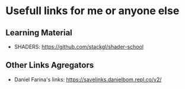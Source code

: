 # Usefull links for me or anyone else

## Learning Material
* SHADERS: https://github.com/stackgl/shader-school

## Other Links Agregators
* Daniel Farina's links: https://savelinks.danielbom.repl.co/v2/
